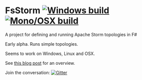 FsStorm [![Windows build](https://ci.appveyor.com/api/projects/status/7jl4q2tohrol89ih?svg=true)](https://ci.appveyor.com/project/et1975/FsStorm) [![Mono/OSX build](https://travis-ci.org/et1975/FsStorm.svg?branch=master)](https://travis-ci.org/et1975/FsStorm)
=======

A project for defining and running Apache Storm topologies in F#

Early alpha. Runs simple topologies.

Seems to work on Windows, Linux and OSX.

See [this blog post][fwaris blog post] for an overview.

Join the conversation: [![Gitter](https://badges.gitter.im/Join%20Chat.svg)](https://gitter.im/et1975/FsStorm?utm_source=badge&utm_medium=badge&utm_campaign=pr-badge)


[fwaris blog post]:https://fwaris.wordpress.com/2015/01/21/stormin-f/
